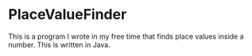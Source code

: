# PlaceValueFinder
This is a program I wrote in my free time that finds place values inside a number. This is written in Java.
